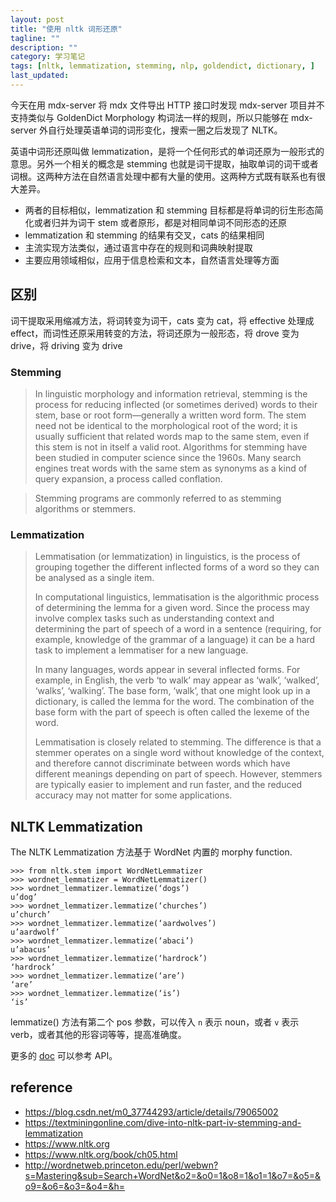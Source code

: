 ```yaml
---
layout: post
title: "使用 nltk 词形还原"
tagline: ""
description: ""
category: 学习笔记
tags: [nltk, lemmatization, stemming, nlp, goldendict, dictionary, ]
last_updated:
---
```


今天在用 mdx-server 将 mdx 文件导出 HTTP 接口时发现 mdx-server 项目并不支持类似与 GoldenDict Morphology 构词法一样的规则，所以只能够在 mdx-server 外自行处理英语单词的词形变化，搜索一圈之后发现了 NLTK。

英语中词形还原叫做 lemmatization，是将一个任何形式的单词还原为一般形式的意思。另外一个相关的概念是 stemming 也就是词干提取，抽取单词的词干或者词根。这两种方法在自然语言处理中都有大量的使用。这两种方式既有联系也有很大差异。

- 两者的目标相似，lemmatization 和 stemming 目标都是将单词的衍生形态简化或者归并为词干 stem 或者原形，都是对相同单词不同形态的还原
- lemmatization 和 stemming 的结果有交叉，cats 的结果相同
- 主流实现方法类似，通过语言中存在的规则和词典映射提取
- 主要应用领域相似，应用于信息检索和文本，自然语言处理等方面

## 区别
词干提取采用缩减方法，将词转变为词干，cats 变为 cat，将 effective 处理成 effect，而词性还原采用转变的方法，将词还原为一般形态，将 drove 变为 drive，将 driving 变为 drive

### Stemming

> In linguistic morphology and information retrieval, stemming is the process for reducing inflected (or sometimes derived) words to their stem, base or root form—generally a written word form. The stem need not be identical to the morphological root of the word; it is usually sufficient that related words map to the same stem, even if this stem is not in itself a valid root. Algorithms for stemming have been studied in computer science since the 1960s. Many search engines treat words with the same stem as synonyms as a kind of query expansion, a process called conflation.

> Stemming programs are commonly referred to as stemming algorithms or stemmers.

### Lemmatization

> Lemmatisation (or lemmatization) in linguistics, is the process of grouping together the different inflected forms of a word so they can be analysed as a single item.
>
> In computational linguistics, lemmatisation is the algorithmic process of determining the lemma for a given word. Since the process may involve complex tasks such as understanding context and determining the part of speech of a word in a sentence (requiring, for example, knowledge of the grammar of a language) it can be a hard task to implement a lemmatiser for a new language.
>
> In many languages, words appear in several inflected forms. For example, in English, the verb ‘to walk’ may appear as ‘walk’, ‘walked’, ‘walks’, ‘walking’. The base form, ‘walk’, that one might look up in a dictionary, is called the lemma for the word. The combination of the base form with the part of speech is often called the lexeme of the word.
>
> Lemmatisation is closely related to stemming. The difference is that a stemmer operates on a single word without knowledge of the context, and therefore cannot discriminate between words which have different meanings depending on part of speech. However, stemmers are typically easier to implement and run faster, and the reduced accuracy may not matter for some applications.

## NLTK Lemmatization
The NLTK Lemmatization 方法基于 WordNet 内置的 morphy function.

    >>> from nltk.stem import WordNetLemmatizer
    >>> wordnet_lemmatizer = WordNetLemmatizer()
    >>> wordnet_lemmatizer.lemmatize(‘dogs’)
    u’dog’
    >>> wordnet_lemmatizer.lemmatize(‘churches’)
    u’church’
    >>> wordnet_lemmatizer.lemmatize(‘aardwolves’)
    u’aardwolf’
    >>> wordnet_lemmatizer.lemmatize(‘abaci’)
    u’abacus’
    >>> wordnet_lemmatizer.lemmatize(‘hardrock’)
    ‘hardrock’
    >>> wordnet_lemmatizer.lemmatize(‘are’)
    ‘are’
    >>> wordnet_lemmatizer.lemmatize(‘is’)
    ‘is’

lemmatize() 方法有第二个 pos 参数，可以传入 `n` 表示 noun，或者 `v` 表示 verb，或者其他的形容词等等，提高准确度。

更多的 [doc](http://www.nltk.org/api/nltk.stem.html#module-nltk.stem.wordnet) 可以参考 API。


## reference

- <https://blog.csdn.net/m0_37744293/article/details/79065002>
- <https://textminingonline.com/dive-into-nltk-part-iv-stemming-and-lemmatization>
- <https://www.nltk.org>
- <https://www.nltk.org/book/ch05.html>
- <http://wordnetweb.princeton.edu/perl/webwn?s=Mastering&sub=Search+WordNet&o2=&o0=1&o8=1&o1=1&o7=&o5=&o9=&o6=&o3=&o4=&h=>
